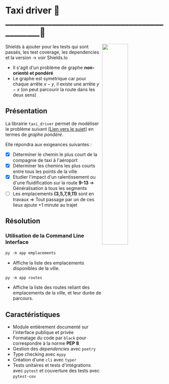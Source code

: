 # Taxi driver :taxi:_____________________________________________:taxi:

<img src="http://www.parisfaitsoncinema.com/cache/media/de-niro-590/cr%2C640%2C450-7f7085.jpg" width=40% height=40% align="right">

Shields à ajouter pour les tests qui sont passés, les test coverage, les dependencies et la version -> voir Shields.Io

- Il s'agit d'un problème de graphe **non-orienté et pondéré** 
- Le graphe est symétrique car pour chaque arrête $x - y$, il existe une arrête $y-x$ (on peut parcourir la route dans les deux sens)

## Présentation

La librairie `taxi_driver` permet de modéliser le problème suivant [(Lien vers le sujet)](https://github.com/CDucloux/Taxi-company/blob/main/Sujet.md) en termes de *graphe pondéré*.

Elle répondra aux exigeances suivantes :
- [x] Déterminer le chemin le plus court de la compagnie de taxi à l'aéroport
- [x] Déterminer les chemins les plus courts entre tous les points de la ville
- [x] Etudier l'impact d'un ralentissement ou d'une fluidification sur la route **9-13** $\Rightarrow$ Généralisation à tous les segments
- [ ] Les emplacements **(3,5,7,9,11)** sont en travaux $\Rightarrow$ Tout passage par un de ces lieux ajoute +1 minute au trajet

## Résolution



### Utilisation de la **Command Line Interface**

```python
py -m app emplacements
```

- Affiche la liste des emplacements disponibles de la ville.

```python
py -m app routes
```

- Affiche la liste des routes reliant des emplacements de la ville, et leur durée de parcours.

## Caractéristiques

- Module entièrement documenté sur l'interface publique et privée
- Formatage du code par `black` pour correspondre à la norme **PEP 8**
- Gestion des *dependencies* avec `poetry`
- Type checking avec `mypy`
- Création d'une `cli` avec `typer`
- Tests unitaires et tests d'intégrations avec `pytest` et couverture des tests avec `pytest-cov`
